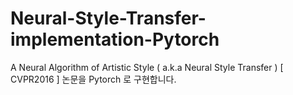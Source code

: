 # Neural-Style-Transfer-implementation-Pytorch
A Neural Algorithm of Artistic Style ( a.k.a Neural Style Transfer ) [ CVPR2016 ] 논문을 Pytorch 로 구현합니다.
